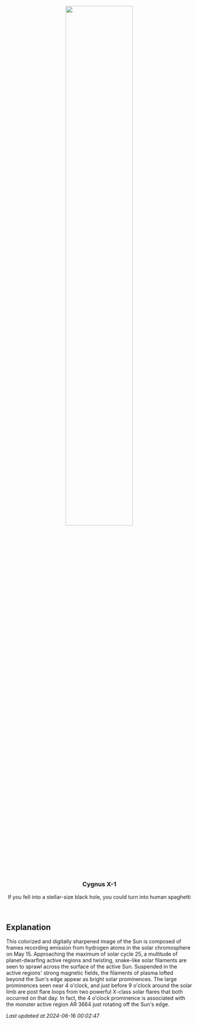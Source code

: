<p align='center'>
    <img src='https://apod.nasa.gov/apod/image/2406/Halpha_sondergaard1024.jpg' width='60%' />
    <h3 align="center">Cygnus X-1</h3>
    <p align="center">If you fell into a stellar-size black hole, you could turn into human spaghetti</p>
</p>
<br/>

Explanation
--
This colorized and digitally sharpened image of the Sun is composed of frames recording emission from hydrogen atoms in the solar chromosphere on May 15. Approaching the maximum of solar cycle 25, a multitude of planet-dwarfing active regions and twisting, snake-like solar filaments are seen to sprawl across the surface of the active Sun.  Suspended in the active regions' strong magnetic fields, the filaments of plasma lofted beyond the Sun's edge appear as bright solar prominences. The large prominences seen near 4 o'clock, and just before 9 o'clock around the solar limb are post flare loops from two powerful X-class solar flares that both occurred on that day. In fact, the 4 o'clock prominence is associated with the monster active region AR 3664 just rotating off the Sun's edge.


*Last updated at 2024-06-16 00:02:47*
